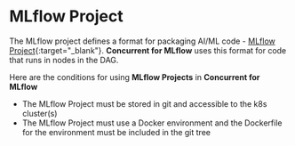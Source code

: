 # MLflow Project

The MLflow project defines a format for packaging AI/ML code - [MLflow Project](https://www.mlflow.org/docs/latest/projects.html "Go to MLflow docs for MLflow Project"){:target="\_blank"}. **Concurrent for MLflow** uses this format for code that runs in nodes in the DAG.

Here are the conditions for using **MLflow Projects** in **Concurrent for MLflow**

- The MLflow Project must be stored in git and accessible to the k8s cluster(s)
- The MLflow Project must use a Docker environment and the Dockerfile for the environment must be included in the git tree
